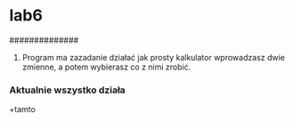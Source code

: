 # lab6
##############
1. Program ma zazadanie działać jak prosty kalkulator 
wprowadzasz dwie zmienne, a potem wybierasz co z nimi zrobić. 
### Aktualnie wszystko działa
+tamto

